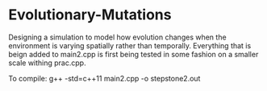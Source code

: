 # Evolutionary-Mutations
Designing a simulation to model how evolution changes when the environment is varying spatially rather than temporally.
Everything that is beign added to main2.cpp is first being tested in some fashion on a smaller scale withing prac.cpp.

To compile: g++ -std=c++11 main2.cpp -o stepstone2.out
